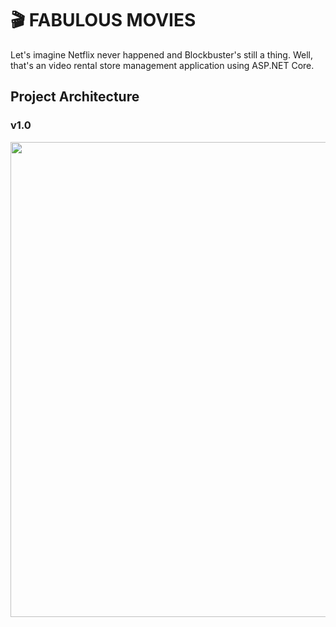 # 🎬 FABULOUS MOVIES

Let's imagine Netflix never happened and Blockbuster's still a thing. Well, that's an video rental store management application using ASP.NET Core.

## **Project Architecture**
### v1.0

<img src="https://user-images.githubusercontent.com/38568172/135395432-f6814b29-1bdc-454f-8ddf-dca7b34dbd37.png" width="auto" height="760">
